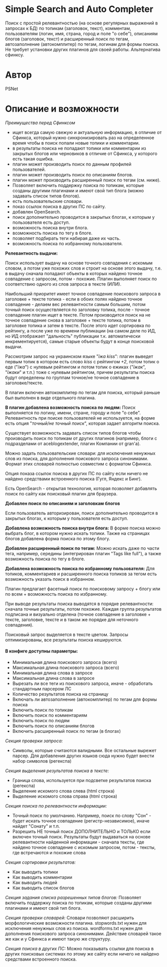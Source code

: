 Simple Search and Auto Completer
================================

Поиск с простой релевантностью (на основе регулярных выражений в запросах к БД) по топикам (заголовок, текст),
комментам, пользователям (логин, имя, страна, город и поле "о себе"), описаниям блогов (заголовок, текст)
и расширенный поиск по тегам, автозаполнение (автокомплитер) по тегам, логинам для формы поиска.
Не требует установки других плагинов для своей работы. Альтернатива сфинксу.


Автор
=====

PSNet

Описание и возможности
======================

*Преимущества перед Сфинксом*

- ищет всегда самую свежую и актуальную информацию, в отличие от Сфинкса, который нужно синхронизировать раз на определенное время чтобы в поиск попали новые топики и комментарии.
- в результаты поиска не попадают топики или комментарии из закрытых блогов или черновиков в отличие от Сфинкса, у которого есть такая ошибка.
- плагин может производить поиск по данным профилей пользователей.
- плагин может производить поиск по описаниям блогов.
- плагин может производить расширенный поиск по тегам (см. ниже).
- Позволяет включить поддержку поиска по топикам, которые созданы другими плагинами и имеют свой тип блога (можно задавать список типов блогов).
- есть пользовательские словари.
- показ ссылок поиска в других ПС по сайту.
- добавлен OpenSearch.
- поиск дополнительно проводится в закрытых блогах, к которым у пользователя есть доступ.
- возможность поиска внутри блога.
- возможность поиска по тегу в блоге.
- позволяет подбирать теги набирая даже их часть.
- возможность поиска по избранному пользователя.

<b>Релевантность выдачи:</b>

Поиск использует выдачу на основе точного совпадения с искомым словом, а потом уже похожих слов и строит на основе этого выдачу, т.е. в выдачу сначала попадают объекты в которых найдено точное совпадение с запросом, потом - похожие. Плагин выполняет поиск по соответствию одного из слов запроса в тексте (ИЛИ).

Наибольший приоритет имеет точное совпадение поискового запроса в заголовке + тексте топика - если в обоих полях найдено точное совпадение - делаем вес релевантности самым большим, потом точный поиск осуществляется по заголовку топика, после - точное совпадение плагин ищет в тексте. Потом производится поиск на не точное совпадение снова в заголовке + тексте топика, потом в заголовке топика и затем в тексте. После этого идет сортировка по рейтингу, а после уже по времени публикации (на самом деле по ИД, но ИД отображает "дальность" публикации т.к. автоматически инкрементируется), самые старые объекты будут в конце поисковой выдачи.

Рассмотрим запрос на украинском языке "<i>їжа kiss</i>": плагин выведет первым топик в котором есть слово <i>kiss </i>с рейтингом <i>+2</i>, потом топик о еде ("<i>їжа</i>") с нулевым рейтингом и потом топик о ежиках ("<i>їжак</i>", "<i>їжаки</i>" и т.п.) тоже с нулевым рейтингом, причем результаты поиска будут определены по группам точное/не точное совпадение в заголовке/тексте.

В плагин включен автокомплитер по тегам для поиска, который раньше был выполнен в виде отдельного плагина.

<b>В плагин добавлена возможность поиска по людям:</b>
Поиск выполняется по логину, имени, стране, городу и поле "о себе". Релевантность при поиске пользователей не используется, на форме есть опция "<i>точный/не точный поиск</i>", которая задает алгоритм поиска.


Существует возможность задавать список типов блогов чтобы производить поиск по топикам от других плагинов (например, блоги с подразделами от aceblogextender, плагин Компании от gran'а).

Можно задать пользовательские словари: для исключения ненужных слов из поиска, для дополнения поискового запроса синонимами. Формат этих словарей полностью совместим с форматом Сфинкса.

Опция показа ссылок поиска в других ПС по сайту если ничего не найдено средствами встроенного поиска (Гугл, Яндекс и Бинг).

Есть OpenSearch - открытая технология, которая позволяет добавлять поиск по сайту как поисковый плагин для браузера.

<b>Добавлен поиск по описаниям и заголовкам блогов</b>

Если пользователь авторизирован, поиск дополнительно проводится в закрытых блогах, к которым у пользователя есть доступ.

<b>Добавлена возможность поиска внутри блога:</b>
В форме поиска можно выбрать блог, в котором нужно искать топики. Также на страницах блогов добавлена форма поиска по этому блогу.

<b>Добавлен расширенный поиск по тегам:</b>
Можно искать даже по части тега, например, середины (интегрирован плагин "Tags like full"), а также возможность поиска по тегу в блоге.

<b>Добавлена возможность поиска по избранному пользователя:</b>
Для топиков, комментариев и расширенного поиска топиков за тегом есть возможность указать поиск в избранном.

Плагин предлагает фасетный поиск по поисковому запросу + блогу или по всем + возможность поиска по избранному.

При выводе результаты поиска выводятся в порядке релевантности: сначала точные результаты, потом похожие. Каждая группа результатов подписана и визуально отделена (точное совпадение в заголовке + тексте, заголовке, тексте и в таком же порядке для неточного совпадения).

Поисковый запрос выделяется в тексте цветом.
Запросы оптимизированы, все результаты поиска кешируются.

<h4><b>В конфиге доступны параметры:</b></h4>

- Минимальная длина поискового запроса (всего)
- Максимальная длина поискового запроса (всего)
- Минимальная длина слова в запросе
- Максимальная длина слова в запросе
- Вырезать ли все теги из поискового запроса, иначе - обработать стандартным парсером ЛС
- Количество результатов поиска на страницу
- Включать ли автозаполнение (автокомплитер) по тегам для формы поиска
- Включить поиск по топикам
- Включить поиск по комментариям
- Включить поиск по людям
- Включить поиск по описаниям блогов
- Включить расширенный поиск по тегам (в блогах)

<i>Секция проверки запроса:</i>
- Символы, которые считаются валидными. Все остальные вырежет парсер. Для добавления других языков сюда нужно будет внести набор символов (регекспа)

<i>Секция выделения результатов поиска в тексте:</i>
- Граница слова, используется при подсветке результатов поиска (регекспа)
- Выделение искомого слова слева (html строка)
- Выделение искомого слова справа (html строка)

<i>Секция поиска по релевантности информации:</i>
- Точный поиск по умолчанию. Например, поиск по слову "Сон" - будет искать точное совпадение (регистр-независимое), иначе найдет "Сонату" и т.п.
- Разрешить НЕ точный поиск ДОПОЛНИТЕЛЬНО и ТОЛЬКО если включен точный поиск. Результаты будут выдаваться на основе релевантности найденной информации - сначала тексты, где найдено точное совпадение с искомым запросом, потом - тексты, где встречаются и похожие слова

<i>Секция сортировки результатов:</i>
- Как выводить топики
- Как выводить комментарии
- Как выводить людей
- Как выводить список блогов

<i>Секция задания списка разрешенных типов блогов:</i>
Позволяет включить поддержку поиска по топикам, которые созданы другими плагинами и имеют свой тип блога.

<i>Секция проверки словарей:</i>
Словари позволяют расширить морфологические возможности плагина. stopwords.txt нужен для исключения ненужных слов из поиска. wordforms.txt нужен для дополнения поискового запроса синонимами. Действие словарей такое же как и у Сфинкса и имеют такую же структуру.

<i>Секция поиска в других ПС:</i>
Можно показывать ссылки для поиска в других поисковых системах по этому же сайту если ничего не найдено средствами встроенного поиска.
